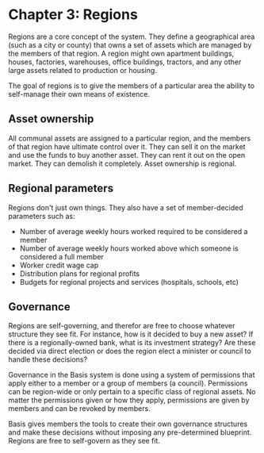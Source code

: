 # Chapter 3: Regions

Regions are a core concept of the system. They define a geographical area (such as a city or county) that owns a set of assets which are managed by the members of that region. A region might own apartment buildings, houses, factories, warehouses, office buildings, tractors, and any other large assets related to production or housing.

The goal of regions is to give the members of a particular area the ability to self-manage their own means of existence.

## Asset ownership

All communal assets are assigned to a particular region, and the members of that region have ultimate control over it. They can sell it on the market and use the funds to buy another asset. They can rent it out on the open market. They can demolish it completely. Asset ownership is regional.

## Regional parameters

Regions don't just own things. They also have a set of member-decided parameters such as:

- Number of average weekly hours worked required to be considered a member
- Number of average weekly hours worked above which someone is considered a full member
- Worker credit wage cap
- Distribution plans for regional profits
- Budgets for regional projects and services (hospitals, schools, etc)

## Governance

Regions are self-governing, and therefor are free to choose whatever structure they see fit. For instance, how is it decided to buy a new asset? If there is a regionally-owned bank, what is its investment strategy? Are these decided via direct election or does the region elect a minister or council to handle these decisions?

Governance in the Basis system is done using a system of permissions that apply either to a member or a group of members (a council). Permissions can be region-wide or only pertain to a specific class of regional assets. No matter the permissions given or how they apply, permissions are given by members and can be revoked by members.

Basis gives members the tools to create their own governance structures and make these decisions without imposing any pre-determined blueprint. Regions are free to self-govern as they see fit.


